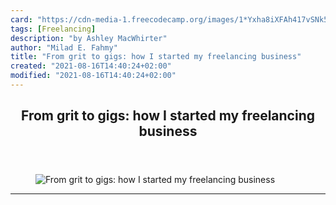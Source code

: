```yaml
---
card: "https://cdn-media-1.freecodecamp.org/images/1*Yxha8iXFAh417vSNk54VUg.jpeg"
tags: [Freelancing]
description: "by Ashley MacWhirter"
author: "Milad E. Fahmy"
title: "From grit to gigs: how I started my freelancing business"
created: "2021-08-16T14:40:24+02:00"
modified: "2021-08-16T14:40:24+02:00"
---
```

<div class="site-wrapper">
<main id="site-main" class="site-main outer">
<div class="inner">
<article class="post-full post tag-freelancing tag-business-development tag-entrepreneurship tag-life-lessons tag-tech ">
<header class="post-full-header">
<h1 class="post-full-title">From grit to gigs: how I started my freelancing business</h1>
</header>
<figure class="post-full-image">
<picture>
<source media="(max-width: 700px)" sizes="1px" srcset="data:image/gif;base64,R0lGODlhAQABAIAAAAAAAP///yH5BAEAAAAALAAAAAABAAEAAAIBRAA7 1w">
<source media="(min-width: 701px)" sizes="(max-width: 800px) 400px,
(max-width: 1170px) 700px,
1400px" srcset="https://cdn-media-1.freecodecamp.org/images/1*Yxha8iXFAh417vSNk54VUg.jpeg 300w,
https://cdn-media-1.freecodecamp.org/images/1*Yxha8iXFAh417vSNk54VUg.jpeg 600w,
https://cdn-media-1.freecodecamp.org/images/1*Yxha8iXFAh417vSNk54VUg.jpeg 1000w,
https://cdn-media-1.freecodecamp.org/images/1*Yxha8iXFAh417vSNk54VUg.jpeg 2000w">
<img onerror="this.style.display='none'" src="https://cdn-media-1.freecodecamp.org/images/1*Yxha8iXFAh417vSNk54VUg.jpeg" alt="From grit to gigs: how I started my freelancing business">
</picture>
</figure>
<section class="post-full-content">
<div class="post-content medium-migrated-article">
</div>
<hr>
</section>
</article>
</div>
</main>
</div>
<!-- Google Tag Manager (noscript) -->
<!-- End Google Tag Manager (noscript) -->

